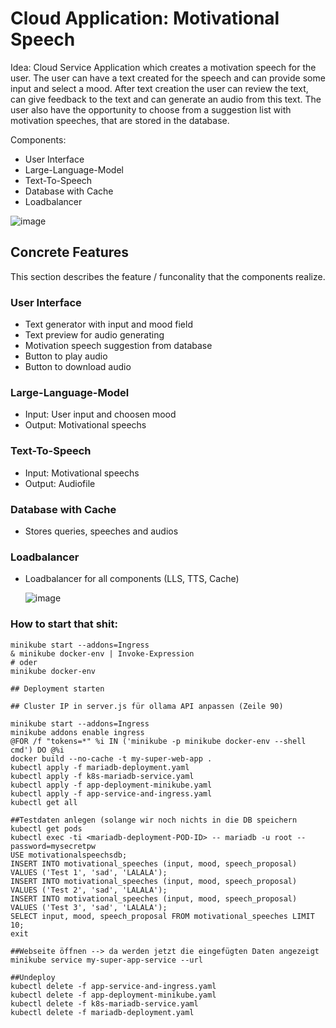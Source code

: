 # Cloud Application: Motivational Speech

Idea: Cloud Service Application which creates a motivation speech for the user. 
The user can have a text created for the speech and can provide some input and select a mood. 
After text creation the user can review the text, can give feedback to the text and can generate an audio from this text.
The user also have the opportunity to choose from a suggestion list with motivation speeches, that are stored in the database.

Components:
- User Interface
- Large-Language-Model
- Text-To-Speech
- Database with Cache
- Loadbalancer

![image](https://github.com/user-attachments/assets/68b8af22-963e-478f-ada5-5be8d000142a)


## Concrete Features

This section describes the feature / funconality that the components realize.


### User Interface 
- Text generator with input and mood field
- Text preview for audio generating
- Motivation speech suggestion from database
- Button to play audio
- Button to download audio 


### Large-Language-Model 
- Input: User input and choosen mood
- Output: Motivational speechs


### Text-To-Speech 
- Input: Motivational speechs
- Output: Audiofile


### Database with Cache 
- Stores queries, speeches and audios


### Loadbalancer 
- Loadbalancer for all components (LLS, TTS, Cache)



  ![image](https://github.com/user-attachments/assets/bbd017e6-d451-45e6-af28-1a78a0b5d582)


### How to start that shit:
```
minikube start --addons=Ingress
& minikube docker-env | Invoke-Expression
# oder
minikube docker-env
```

```
## Deployment starten

## Cluster IP in server.js für ollama API anpassen (Zeile 90)

minikube start --addons=Ingress
minikube addons enable ingress
@FOR /f "tokens=*" %i IN ('minikube -p minikube docker-env --shell cmd') DO @%i
docker build --no-cache -t my-super-web-app .
kubectl apply -f mariadb-deployment.yaml
kubectl apply -f k8s-mariadb-service.yaml
kubectl apply -f app-deployment-minikube.yaml
kubectl apply -f app-service-and-ingress.yaml
kubectl get all

##Testdaten anlegen (solange wir noch nichts in die DB speichern
kubectl get pods
kubectl exec -ti <mariadb-deployment-POD-ID> -- mariadb -u root --password=mysecretpw
USE motivationalspeechsdb;
INSERT INTO motivational_speeches (input, mood, speech_proposal) VALUES ('Test 1', 'sad', 'LALALA');
INSERT INTO motivational_speeches (input, mood, speech_proposal) VALUES ('Test 2', 'sad', 'LALALA');
INSERT INTO motivational_speeches (input, mood, speech_proposal) VALUES ('Test 3', 'sad', 'LALALA');
SELECT input, mood, speech_proposal FROM motivational_speeches LIMIT 10;
exit

##Webseite öffnen --> da werden jetzt die eingefügten Daten angezeigt
minikube service my-super-app-service --url 

##Undeploy
kubectl delete -f app-service-and-ingress.yaml
kubectl delete -f app-deployment-minikube.yaml
kubectl delete -f k8s-mariadb-service.yaml
kubectl delete -f mariadb-deployment.yaml
```
